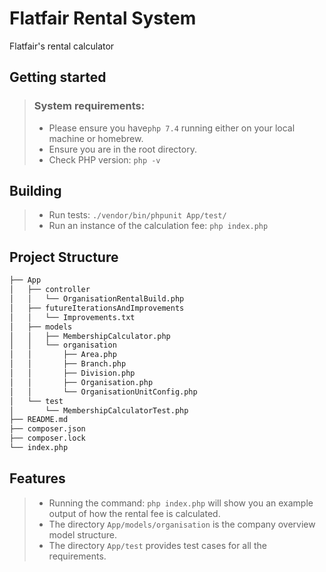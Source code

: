 # Flatfair Rental System

Flatfair's  rental calculator 

## Getting started


>### System requirements:
>
>- Please ensure you have```php 7.4``` running either on your local machine or homebrew.
>- Ensure you are in the root directory.
>- Check PHP version: ``php -v``

## Building
>- Run tests: ```./vendor/bin/phpunit App/test/```
>- Run an instance of the calculation fee: ```php index.php``` 

## Project Structure

```bash
├── App
│   ├── controller
│   │   └── OrganisationRentalBuild.php
│   ├── futureIterationsAndImprovements
│   │   └── Improvements.txt
│   ├── models
│   │   ├── MembershipCalculator.php
│   │   └── organisation
│   │       ├── Area.php
│   │       ├── Branch.php
│   │       ├── Division.php
│   │       ├── Organisation.php
│   │       └── OrganisationUnitConfig.php
│   └── test
│       └── MembershipCalculatorTest.php
├── README.md
├── composer.json
├── composer.lock
└── index.php
```

## Features

>- Running the command: ``php index.php`` will show you an example output of how the rental fee is calculated.
>- The directory ```App/models/organisation``` is the company overview model structure. 
>- The directory ```App/test``` provides test cases for all the requirements.




